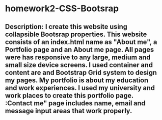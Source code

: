 # homework2-CSS-Bootsrap

## Description: I create this website using collapsible Bootsrap properties. This website consists of an index.html name as "About me", a Portfolio page and an About me page. All pages were has responsive to any large, medium and small size device screens. I used container and content are and Bootstrap Grid system to design my pages. My portfolio is about my education and work experiences. I used my university and work places to create this portfolio page. :Contact me" page includes name, email and message input areas that work properly.